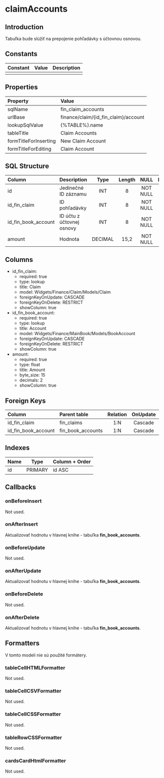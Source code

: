 # claimAccounts

## Introduction

Tabuľka bude slúžiť na prepojenie pohľadávky s účtovnou osnovou.

## Constants

| Constant | Value | Description |
| -------- | ----- | ----------- |
|          |       |             |

## Properties

| Property              | Value                                |
| :-------------------- | :----------------------------------- |
| sqlName               | fin_claim_accounts                   |
| urlBase               | finance/claim/{id_fin_claim}/account |
| lookupSqlValue        | {%TABLE%}.name                       |
| tableTitle            | Claim Accounts                       |
| formTitleForInserting | New Claim Account                    |
| formTitleForEditing   | Claim Account                        |

## SQL Structure

| Column              | Description               | Type    | Length | NULL     | Default |
| :------------------ | :------------------------ | :-----: | :----: | :------: | ------- |
| id                  | Jedinečné ID záznamu      | INT     | 8      | NOT NULL |         |
| id_fin_claim        | ID pohľadávky             | INT     | 8      | NOT NULL |         |
| id_fin_book_account | ID účtu z účtovnej osnovy | INT     | 8      | NOT NULL |         |
| amount              | Hodnota                   | DECIMAL | 15,2   | NOT NULL |         |

## Columns

* id_fin_claim:
    * required: true
    * type: lookup
    * title: Claim
    * model: Widgets/Finance/Claim/Models/Claim
    * foreignKeyOnUpdate: CASCADE
    * foreignKeyOnDelete: RESTRICT
    * showColumn: true
* id_fin_book_account:
    * required: true
    * type: lookup
    * title: Account
    * model: Widgets/Finance/MainBook/Models/BookAccount
    * foreignKeyOnUpdate: CASCADE
    * foreignKeyOnDelete: RESTRICT
    * showColumn: true
* amount:
    * required: true
    * type: float
    * title: Amount
    * byte_size: 15
    * decimals: 2
    * showColumn: true


## Foreign Keys

| Column              | Parent table      | Relation | OnUpdate | OnDelete |
| :------------------ | :---------------- | :------: | :------: | :------: |
| id_fin_claim        | fin_claims        | 1:N      | Cascade  | Restrict |
| id_fin_book_account | fin_book_accounts | 1:N      | Cascade  | Restrict |

## Indexes

| Name | Type    | Column + Order |
| ---- | ------- | -------------- |
| id   | PRIMARY | id ASC         |

## Callbacks

### onBeforeInsert

Not used.

### onAfterInsert

Aktualizovať hodnotu v hlavnej knihe - tabuľka **fin_book_accounts**.

### onBeforeUpdate

Not used.

### onAfterUpdate

Aktualizovať hodnotu v hlavnej knihe - tabuľka **fin_book_accounts**.

### onBeforeDelete

Not used.

### onAfterDelete

Aktualizovať hodnotu v hlavnej knihe - tabuľka **fin_book_accounts**.

## Formatters

V tomto modeli nie sú použité formátery.

### tableCellHTMLFormatter

Not used.

### tableCellCSVFormatter

Not used.

### tableCellCSSFormatter

Not used.

### tableRowCSSFormatter

Not used.

### cardsCardHtmlFormatter

Not used.
